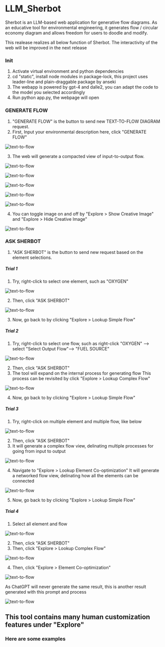 # LLM_Sherbot

Sherbot is an LLM-based web application for generative flow diagrams. As an educative tool for environmental engineering, it generates flow / circular economy diagram and allows freedom for users to doodle and modify.

This realease realizes all below function of Sherbot. The interactivity of the web will be improved in the next release
### Init
1. Activate virtual environment and python dependencies
2. cd "static", install node modules in package-lock, this project uses leader-line and plain-draggable package by anseki
3. The webapp is powered by gpt-4 and dalle2, you can adapt the code to the model you selected accordingly
4. Run python app.py, the webpage will open

### GENERATE FLOW
1. "GENERATE FLOW" is the button to send new TEXT-TO-FLOW DIAGRAM request.
2. First, Input your environmental description here, click "GENERATE FLOW"

![text-to-flow](__Pic__/0.png)

3. The web will generate a compacted view of input-to-output flow. 

![text-to-flow](__Pic__/1.png)

![text-to-flow](__Pic__/1.1.png)

![text-to-flow](__Pic__/1.2.png)

![text-to-flow](__Pic__/1.3.png)

![text-to-flow](__Pic__/1.4.png)

4. You can toggle image on and off by "Explore > Show Creative Image" and "Explore > Hide Creative Image" 

![text-to-flow](__Pic__/2.png)


### ASK SHERBOT
1. "ASK SHERBOT" is the button to send new request based on the element selections.

##### Trial 1
1. Try, right-click to select one element, such as "OXYGEN"

![text-to-flow](__Pic__/3.png)

2. Then, click "ASK SHERBOT" 

![text-to-flow](__Pic__/4.png)

3. Now, go back to by clicking "Explore > Lookup Simple Flow"

##### Trial 2
1. Try, right-click to select one flow, such as  right-click "OXYGEN" --> select "Select Output Flow"--> "FUEL SOURCE"

![text-to-flow](__Pic__/5.png)

2. Then, click "ASK SHERBOT"
3. The tool will expand on the internal process for generating flow
   This process can be revisited by click "Explore > Lookup Complex Flow"

![text-to-flow](__Pic__/6.png)

4. Now, go back to by clicking "Explore > Lookup Simple Flow"

##### Trial 3
1. Try, right-click on multiple element and multiple flow, like below

![text-to-flow](__Pic__/7.png)

2. Then, click "ASK SHERBOT"
3. It will generate a complex flow view, delinating multiple processes for going from input to output

![text-to-flow](__Pic__/8.png)

4. Navigate to "Explore > Lookup Element Co-optimization" It will generate a networked flow view, delinating how all the elements can be connected

![text-to-flow](__Pic__/9.png)

5. Now, go back to by clicking "Explore > Lookup Simple Flow"

##### Trial 4
1. Select all element and flow

![text-to-flow](__Pic__/10.png)

2. Then, click "ASK SHERBOT"
3. Then, click "Explore > Lookup Complex Flow"

![text-to-flow](__Pic__/11.png)

4. Then, click "Explore > Element Co-optimization"

![text-to-flow](__Pic__/12.png)

   As ChatGPT will never generate the same result, this is another result generated with this prompt and process

![text-to-flow](__Pic__/13.png)

## This tool contains many human customization features under "Explore"
### Here are some examples